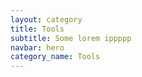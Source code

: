 ```yaml
---
layout: category
title: Tools
subtitle: Some lorem ippppp
navbar: hero
category_name: Tools
---
```

